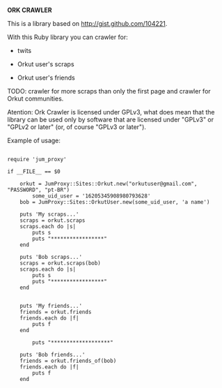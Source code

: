 **ORK CRAWLER**

This is a library based on http://gist.github.com/104221.

With this Ruby library you can crawler for:

- twits

- Orkut user's scraps

- Orkut user's friends

TODO: crawler for more scraps than only the first page and crawler for Orkut communities.

Atention: Ork Crawler is licensed under GPLv3, what does mean that the library can be used only by software that are licensed under "GPLv3" or "GPLv2 or later" (or, of course "GPLv3 or later").

Example of usage:

```

require 'jum_proxy'

if __FILE__ == $0

	orkut = JumProxy::Sites::Orkut.new("orkutuser@gmail.com", "PASSWORD", "pt-BR")
        some_uid_user = '16205345908980793628'
	bob = JumProxy::Sites::OrkutUser.new(some_uid_user, 'a name')

	puts 'My scraps...'
	scraps = orkut.scraps
	scraps.each do |s|
		puts s
		puts "*****************"
	end

	puts 'Bob scraps...'
	scraps = orkut.scraps(bob)
	scraps.each do |s|
		puts s
		puts "*****************"
	end


	puts 'My friends...'
	friends = orkut.friends
	friends.each do |f|
		puts f 
	end

        puts "*******************"

	puts 'Bob friends...'
	friends = orkut.friends_of(bob)
	friends.each do |f|
		puts f 
	end

```